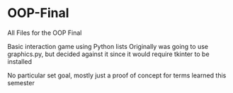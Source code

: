 # OOP-Final
All Files for the OOP Final

Basic interaction game using Python lists
Originally was going to use graphics.py, but decided against it since it would require tkinter to be installed

No particular set goal, mostly just a proof of concept for terms learned this semester